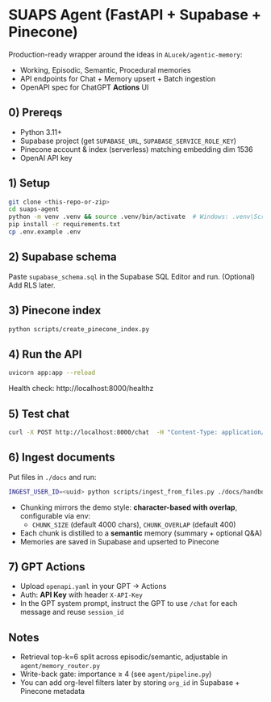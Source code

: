# SUAPS Agent (FastAPI + Supabase + Pinecone)

Production-ready wrapper around the ideas in `ALucek/agentic-memory`:
- Working, Episodic, Semantic, Procedural memories
- API endpoints for Chat + Memory upsert + Batch ingestion
- OpenAPI spec for ChatGPT **Actions** UI

## 0) Prereqs
- Python 3.11+
- Supabase project (get `SUPABASE_URL`, `SUPABASE_SERVICE_ROLE_KEY`)
- Pinecone account & index (serverless) matching embedding dim 1536
- OpenAI API key

## 1) Setup
```bash
git clone <this-repo-or-zip>
cd suaps-agent
python -m venv .venv && source .venv/bin/activate  # Windows: .venv\Scripts\activate
pip install -r requirements.txt
cp .env.example .env
```

## 2) Supabase schema
Paste `supabase_schema.sql` in the Supabase SQL Editor and run.
(Optional) Add RLS later.

## 3) Pinecone index
```bash
python scripts/create_pinecone_index.py
```

## 4) Run the API
```bash
uvicorn app:app --reload
```

Health check: http://localhost:8000/healthz

## 5) Test chat
```bash
curl -X POST http://localhost:8000/chat  -H "Content-Type: application/json" -H "X-API-Key: dev_key"  -d '{"user_id":"usr_demo","message":"Quick test","history":[]}'
```

## 6) Ingest documents
Put files in `./docs` and run:
```bash
INGEST_USER_ID=<uuid> python scripts/ingest_from_files.py ./docs/handbook.pdf ./docs/policy.md
```
- Chunking mirrors the demo style: **character-based with overlap**, configurable via env:
  - `CHUNK_SIZE` (default 4000 chars), `CHUNK_OVERLAP` (default 400)
- Each chunk is distilled to a **semantic** memory (summary + optional Q&A)
- Memories are saved in Supabase and upserted to Pinecone

## 7) GPT Actions
- Upload `openapi.yaml` in your GPT → Actions
- Auth: **API Key** with header `X-API-Key`
- In the GPT system prompt, instruct the GPT to use `/chat` for each message and reuse `session_id`

## Notes
- Retrieval top-k=6 split across episodic/semantic, adjustable in `agent/memory_router.py`
- Write-back gate: importance ≥ 4 (see `agent/pipeline.py`)
- You can add org-level filters later by storing `org_id` in Supabase + Pinecone metadata
